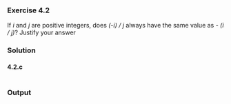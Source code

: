 ### Exercise 4.2
If *i* and *j* are positive integers, does *(-i) / j* always have the same value as *- (i / j)*? Justify your answer
### Solution
#### 4.2.c
```c
```
### Output
```
```
